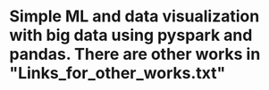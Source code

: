 # Simple ML and data visualization with big data using pyspark and pandas. There are other works in "Links_for_other_works.txt"
